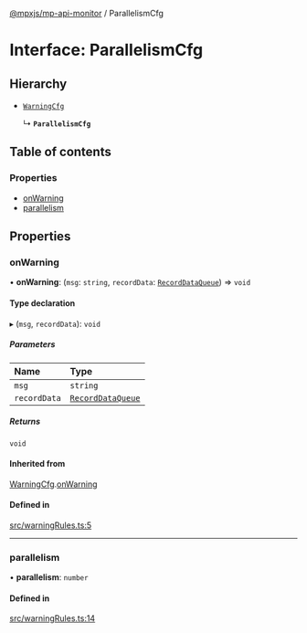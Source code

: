 [@mpxjs/mp-api-monitor](../index.md) / ParallelismCfg

# Interface: ParallelismCfg

## Hierarchy

- [`WarningCfg`](WarningCfg.md)

  ↳ **`ParallelismCfg`**

## Table of contents

### Properties

- [onWarning](ParallelismCfg.md#onwarning)
- [parallelism](ParallelismCfg.md#parallelism)

## Properties

### onWarning

• **onWarning**: (`msg`: `string`, `recordData`: [`RecordDataQueue`](RecordDataQueue.md)) => `void`

#### Type declaration

▸ (`msg`, `recordData`): `void`

##### Parameters

| Name | Type |
| :------ | :------ |
| `msg` | `string` |
| `recordData` | [`RecordDataQueue`](RecordDataQueue.md) |

##### Returns

`void`

#### Inherited from

[WarningCfg](WarningCfg.md).[onWarning](WarningCfg.md#onwarning)

#### Defined in

[src/warningRules.ts:5](https://github.com/mpx-ecology/mp-api-monitor/blob/008278c/src/warningRules.ts#L5)

___

### parallelism

• **parallelism**: `number`

#### Defined in

[src/warningRules.ts:14](https://github.com/mpx-ecology/mp-api-monitor/blob/008278c/src/warningRules.ts#L14)

